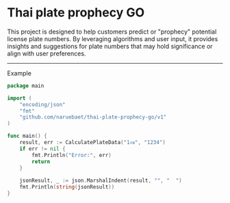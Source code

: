# Thai plate prophecy GO

This project is designed to help customers predict or "prophecy" potential license plate numbers. By leveraging algorithms and user input, it provides insights and suggestions for plate numbers that may hold significance or align with user preferences.  

---
Example

```Go
package main

import (
    "encoding/json"
    "fmt"
    "github.com/naruebaet/thai-plate-prophecy-go/v1"
)

func main() {
    result, err := CalculatePlateData("1กข", "1234")
    if err != nil {
        fmt.Println("Error:", err)
        return
    }
    
    jsonResult, _ := json.MarshalIndent(result, "", "  ")
    fmt.Println(string(jsonResult))
}
```